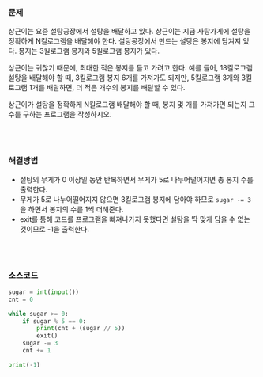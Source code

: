 ### 문제

상근이는 요즘 설탕공장에서 설탕을 배달하고 있다. 상근이는 지금 사탕가게에 설탕을 정확하게 N킬로그램을 배달해야 한다. 설탕공장에서 만드는 설탕은 봉지에 담겨져 있다. 봉지는 3킬로그램 봉지와 5킬로그램 봉지가 있다.

상근이는 귀찮기 때문에, 최대한 적은 봉지를 들고 가려고 한다. 예를 들어, 18킬로그램 설탕을 배달해야 할 때, 3킬로그램 봉지 6개를 가져가도 되지만, 5킬로그램 3개와 3킬로그램 1개를 배달하면, 더 적은 개수의 봉지를 배달할 수 있다.

상근이가 설탕을 정확하게 N킬로그램 배달해야 할 때, 봉지 몇 개를 가져가면 되는지 그 수를 구하는 프로그램을 작성하시오.

</br>

</br>

### 해결방법

- 설탕의 무게가 0 이상일 동안 반복하면서 무게가 5로 나누어떨어지면 총 봉지 수를 출력한다.
- 무게가 5로 나누어떨어지지 않으면 3킬로그램 봉지에 담아야 하므로 `sugar -= 3` 을 하면서 봉지의 수를 1씩 더해준다.
- exit를 통해 코드를 프로그램을 빠져나가지 못했다면 설탕을 딱 맞게 담을 수 없는 것이므로 -1을 출력한다.

</br>

</br>

### 소스코드

```python
sugar = int(input())
cnt = 0

while sugar >= 0:
    if sugar % 5 == 0:
        print(cnt + (sugar // 5))
        exit()
    sugar -= 3
    cnt += 1

print(-1)
```

